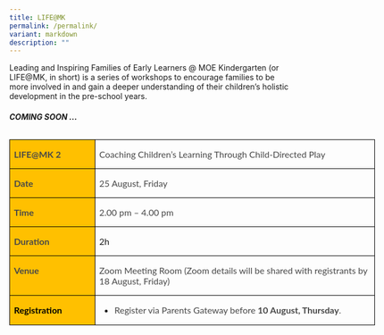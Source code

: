 ```yaml
---
title: LIFE@MK
permalink: /permalink/
variant: markdown
description: ""
---
```

Leading and Inspiring Families of Early Learners @ MOE Kindergarten (or LIFE@MK, in short) is a series of workshops to encourage families to be more involved in and gain a deeper understanding of their children’s holistic development in the pre-school years.

###### **COMING SOON ...**

<table class="MsoNormalTable" border="0" cellspacing="0" cellpadding="0" width="803" style="width:602.0pt;border-collapse:collapse;mso-yfti-tbllook:1184;
 mso-padding-alt:0in 0in 0in 0in"><tbody><tr style="mso-yfti-irow:0;mso-yfti-firstrow:yes"><td width="137" valign="top" style="width:103.1pt;border:solid windowtext 1.0pt;
  background:#FFC000;padding:0in 5.4pt 0in 5.4pt"><p class="MsoNormal" style="mso-margin-top-alt:auto;mso-margin-bottom-alt:auto"><b><span style="font-family:&quot;Lato&quot;,sans-serif;color:#484848;mso-ligatures:none">LIFE@MK 2</span></b><b><span style="font-family:&quot;Lato&quot;,sans-serif;mso-ligatures:none"></span></b></p></td><td width="486" valign="top" style="width:364.4pt;border:solid windowtext 1.0pt;
  border-left:none;padding:0in 5.4pt 0in 5.4pt"><p class="MsoNormal" style="mso-margin-top-alt:auto;mso-margin-bottom-alt:auto"><span style="font-family:&quot;Lato&quot;,sans-serif;color:#484848;mso-ligatures:none">Coaching Children’s Learning Through Child-Directed Play</span><span style="font-family:
  &quot;Lato&quot;,sans-serif;mso-ligatures:none"></span></p></td></tr><tr style="mso-yfti-irow:1"><td width="137" valign="top" style="width:103.1pt;border:solid windowtext 1.0pt;
  border-top:none;background:#FFC000;padding:0in 5.4pt 0in 5.4pt"><p class="MsoNormal" style="mso-margin-top-alt:auto;mso-margin-bottom-alt:auto"><b><span style="font-family:&quot;Lato&quot;,sans-serif;color:#484848;mso-ligatures:none">Date</span></b><b><span style="font-family:&quot;Lato&quot;,sans-serif;mso-ligatures:none"></span></b></p></td><td width="486" valign="top" style="width:364.4pt;border-top:none;border-left:
  none;border-bottom:solid windowtext 1.0pt;border-right:solid windowtext 1.0pt;
  padding:0in 5.4pt 0in 5.4pt"><p class="MsoNormal" style="mso-margin-top-alt:auto;mso-margin-bottom-alt:auto"><span style="font-family:&quot;Lato&quot;,sans-serif;color:#484848;mso-ligatures:none">25 August, Friday</span><span style="font-family:&quot;Lato&quot;,sans-serif;mso-ligatures:
  none"></span></p></td></tr><tr style="mso-yfti-irow:2"><td width="137" valign="top" style="width:103.1pt;border:solid windowtext 1.0pt;
  border-top:none;background:#FFC000;padding:0in 5.4pt 0in 5.4pt"><p class="MsoNormal" style="mso-margin-top-alt:auto;mso-margin-bottom-alt:auto"><b><span style="font-family:&quot;Lato&quot;,sans-serif;color:#484848;mso-ligatures:none">Time</span></b></p></td><td width="486" valign="top" style="width:364.4pt;border-top:none;border-left:
  none;border-bottom:solid windowtext 1.0pt;border-right:solid windowtext 1.0pt;
  padding:0in 5.4pt 0in 5.4pt"><p class="MsoNormal" style="mso-margin-top-alt:auto;mso-margin-bottom-alt:auto"><span style="font-family:&quot;Lato&quot;,sans-serif;color:#484848;mso-ligatures:none">2.00 pm – 4.00 pm</span></p></td></tr><tr style="mso-yfti-irow:3"><td width="137" valign="top" style="width:103.1pt;border:solid windowtext 1.0pt;
  border-top:none;background:#FFC000;padding:0in 5.4pt 0in 5.4pt"><p class="MsoNormal" style="mso-margin-top-alt:auto;mso-margin-bottom-alt:auto"><b><span style="font-family:&quot;Lato&quot;,sans-serif;color:#484848;mso-ligatures:none">Duration</span></b><b><span style="font-family:&quot;Lato&quot;,sans-serif;mso-ligatures:none"></span></b></p></td><td width="486" valign="top" style="width:364.4pt;border-top:none;border-left:
  none;border-bottom:solid windowtext 1.0pt;border-right:solid windowtext 1.0pt;
  padding:0in 5.4pt 0in 5.4pt"><p class="MsoNormal" style="mso-margin-top-alt:auto;mso-margin-bottom-alt:auto"><span style="font-family:&quot;Lato&quot;,sans-serif;mso-ligatures:none">2h</span></p></td></tr><tr style="mso-yfti-irow:4"><td width="137" valign="top" style="width:103.1pt;border:solid windowtext 1.0pt;
  border-top:none;background:#FFC000;padding:0in 5.4pt 0in 5.4pt"><p class="MsoNormal" style="mso-margin-top-alt:auto;mso-margin-bottom-alt:auto"><b><span style="font-family:&quot;Lato&quot;,sans-serif;color:#484848;mso-ligatures:none">Venue</span></b></p></td><td width="486" valign="top" style="width:364.4pt;border-top:none;border-left:
  none;border-bottom:solid windowtext 1.0pt;border-right:solid windowtext 1.0pt;
  padding:0in 5.4pt 0in 5.4pt"><p class="MsoNormal" style="mso-margin-top-alt:auto;mso-margin-bottom-alt:auto"><span style="font-family:&quot;Lato&quot;,sans-serif;color:#484848;mso-ligatures:none">Zoom Meeting Room (Zoom details will be shared with registrants by 18 August, Friday)</span></p></td></tr><tr style="mso-yfti-irow:5;mso-yfti-lastrow:yes"><td width="137" valign="top" style="width:103.1pt;border:solid windowtext 1.0pt;
  border-top:none;background:#FFC000;padding:0in 5.4pt 0in 5.4pt"><p class="MsoNormal" style="mso-margin-top-alt:auto;mso-margin-bottom-alt:auto"><b><span style="font-family:&quot;Lato&quot;,sans-serif;color:black;mso-ligatures:none">Registration</span></b><b><span style="font-family:&quot;Lato&quot;,sans-serif;mso-ligatures:none"></span></b></p></td><td width="486" valign="top" style="width:364.4pt;border-top:none;border-left:
  none;border-bottom:solid windowtext 1.0pt;border-right:solid windowtext 1.0pt;
  padding:0in 5.4pt 0in 5.4pt"><ul type="disc"><li class="MsoListParagraph" style="mso-margin-top-alt:auto;mso-margin-bottom-alt:
       auto;margin-left:0in;mso-list:l0 level1 lfo1"><span style="font-family:
       &quot;Lato&quot;,sans-serif;mso-fareast-font-family:&quot;Times New Roman&quot;;color:#484848;
       mso-ligatures:none">Register via Parents Gateway before <b>10 August, Thursday</b>.</span><span style="font-family:&quot;Lato&quot;,sans-serif;
       mso-fareast-font-family:&quot;Times New Roman&quot;;mso-ligatures:none"></span></li></ul></td></tr></tbody></table>